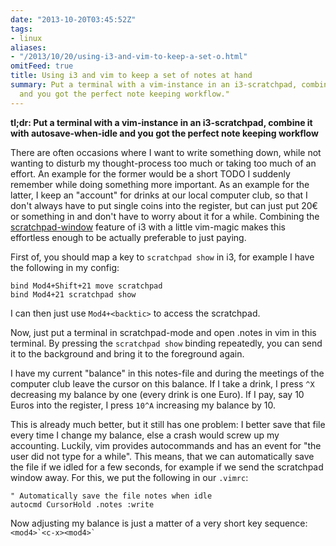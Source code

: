 ```yaml
---
date: "2013-10-20T03:45:52Z"
tags:
- linux
aliases:
- "/2013/10/20/using-i3-and-vim-to-keep-a-set-o.html"
omitFeed: true
title: Using i3 and vim to keep a set of notes at hand
summary: Put a terminal with a vim-instance in an i3-scratchpad, combine it with autosave-when-idle
  and you got the perfect note keeping workflow."
---
```


**tl;dr: Put a terminal with a vim-instance in an i3-scratchpad, combine it
with autosave-when-idle and you got the perfect note keeping workflow**

There are often occasions where I want to write something down, while not
wanting to disturb my thought-process too much or taking too much of an effort.
An example for the former would be a short TODO I suddenly remember while doing
something more important. As an example for the latter, I keep an "account" for
drinks at our local computer club, so that I don't always have to put single
coins into the register, but can just put 20€ or something in and don't have to
worry about it for a while. Combining the
[scratchpad-window](http://i3wm.org/docs/userguide.html#_scratchpad) feature of
i3 with a little vim-magic makes this effortless enough to be actually
preferable to just paying.

First of, you should map a key to `scratchpad show` in i3, for example I have
the following in my config:

```
bind Mod4+Shift+21 move scratchpad
bind Mod4+21 scratchpad show
```

I can then just use `Mod4+<backtic>` to access the scratchpad.

Now, just put a terminal in scratchpad-mode and open .notes in vim in this
terminal. By pressing the `scratchpad show` binding repeatedly, you can send it
to the background and bring it to the foreground again.

I have my current "balance" in this notes-file and during the meetings of the
computer club leave the cursor on this balance. If I take a drink, I press `^X`
decreasing my balance by one (every drink is one Euro). If I pay, say 10 Euros
into the register, I press `10^A` increasing my balance by 10.

This is already much better, but it still has one problem: I better save that
file every time I change my balance, else a crash would screw up my accounting.
Luckily, vim provides autocommands and has an event for "the user did not type
for a while". This means, that we can automatically save the file if we idled
for a few seconds, for example if we send the scratchpad window away. For this,
we put the following in our `.vimrc`:

```
" Automatically save the file notes when idle
autocmd CursorHold .notes :write
```

Now adjusting my balance is just a matter of a very short key sequence:
``<mod4>`<c-x><mod4>` ``
